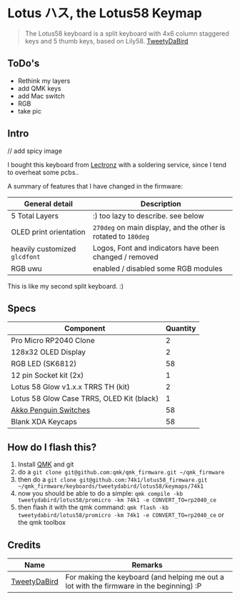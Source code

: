 # Lotus ハス, the Lotus58 Keymap

> The Lotus58 keyboard is a split keyboard with 4x6 column staggered keys and 5 thumb keys, based on Lily58.
> [TweetyDaBird](https://github.com/TweetyDaBird/Lotus-Keyboard)

## ToDo's

- Rethink my layers
- add QMK keys
- add Mac switch
- RGB
- take pic

## Intro

// add spicy image

I bought this keyboard from [Lectronz](https://lectronz.com/stores/tweetys-wild-thinking) with a soldering service, since I tend to overheat some pcbs..

A summary of features that I have changed in the firmware:

| General detail | Description |
|----------------|-------------|
| 5 Total Layers | :) too lazy to describe. see below |
| OLED print orientation | `270deg` on main display, and the other is rotated to `180deg` |
| heavily customized `glcdfont` | Logos, Font and indicators have been changed / removed |
| RGB uwu | enabled / disabled some RGB modules |

This is like my second split keyboard. :)

## Specs

| Component | Quantity |
|-----------|----------|
| Pro Micro RP2040 Clone | 2 |
| 128x32 OLED Display | 2 |
| RGB LED (SK6812) | 58 |
| 12 pin Socket kit (2x) | 1 |
| Lotus 58 Glow v1.x.x TRRS TH (kit) | 2 |
| Lotus 58 Glow Case TRRS, OLED Kit (black) | 1 |
| [Akko Penguin Switches](https://en.akkogear.com/product/akko-v3-pro-penguin-switch-silent/) | 58 |
| Blank XDA Keycaps | 58 |

## How do I flash this?

1. Install [QMK](https://docs.qmk.fm/#/newbs) and git
2. do a `git clone git@github.com:qmk/qmk_firmware.git ~/qmk_firmware`
3. then do a `git clone git@github.com:74k1/lotus58_firmware.git ~/qmk_firmware/keyboards/tweetydabird/lotus58/keymaps/74k1`
4. now you should be able to do a simple: `qmk compile -kb tweetydabird/lotus58/promicro -km 74k1 -e CONVERT_TO=rp2040_ce`
5. then flash it with the qmk command: `qmk flash -kb tweetydabird/lotus58/promicro -km 74k1 -e CONVERT_TO=rp2040_ce` or the qmk toolbox

## Credits

| Name | Remarks |
|------|---------|
| [TweetyDaBird](https://github.com/TweetyDaBird) | For making the keyboard (and helping me out a lot with the firmware in the beginning) :P |
